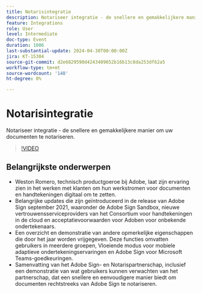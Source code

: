 ```yaml
---
title: Notarisintegratie
description: Notariseer integratie - de snellere en gemakkelijkere manier om uw documenten te notariseren.
feature: Integrations
role: User
level: Intermediate
doc-type: Event
duration: 1006
last-substantial-update: 2024-04-30T00:00:00Z
jira: KT-15304
source-git-commit: d2e6829590d4243409652b16b13c8da253df62a5
workflow-type: tm+mt
source-wordcount: '148'
ht-degree: 0%

---
```



# Notarisintegratie

Notariseer integratie - de snellere en gemakkelijkere manier om uw documenten te notariseren.

>[!VIDEO](https://video.tv.adobe.com/v/3428195/?learn=on)

## Belangrijkste onderwerpen

* Weston Romero, technisch productgoeroe bij Adobe, laat zijn ervaring zien in het werken met klanten om hun werkstromen voor documenten en handtekeningen digitaal om te zetten.
* Belangrijke updates die zijn geïntroduceerd in de release van Adobe Sign september 2021, waaronder de Adobe Sign Sandbox, nieuwe vertrouwensserviceproviders van het Consortium voor handtekeningen in de cloud en acceptatievoorwaarden voor Adoben voor onbekende ondertekenaars.
* Een overzicht en demonstratie van andere opmerkelijke eigenschappen die door het jaar worden vrijgegeven. Deze functies omvatten gebruikers in meerdere groepen, Vloeiende modus voor mobiele adaptieve ondertekeningservaringen en Adobe Sign voor Microsoft Teams-goedkeuringen.
* Samenvatting van het Adobe Sign- en Notarispartnerschap, inclusief een demonstratie van wat gebruikers kunnen verwachten van het partnerschap, dat een snellere en eenvoudigere manier biedt om documenten rechtstreeks van Adobe Sign te notariseren.
